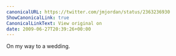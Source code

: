 ```yaml
---
canonicalURL: https://twitter.com/jmjordan/status/2363236930
ShowCanonicalLink: true
CanonicalLinkText: View original on
date: 2009-06-27T20:39:26+00:00
---
```

On my way to a wedding.